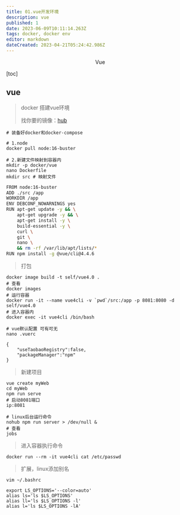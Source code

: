 ```yaml
---
title: 01.vue开发环境
description: vue
published: 1
date: 2023-06-09T10:11:14.263Z
tags: docker, docker env
editor: markdown
dateCreated: 2023-04-21T05:24:42.986Z
---
```


<center>Vue</center>



[toc]





## vue

> docker 搭建vue环境
>
> 找你要的镜像：[hub](https://hub.docker.com/)

```shell
# 装备好docker和docker-compose

# 1.node
docker pull node:16-buster

# 2.新建文件映射到容器内
mkdir -p docker/vue
nano Dockerfile
mkdir src # 映射文件
```

```bash
FROM node:16-buster  
ADD ./src /app 
WORKDIR /app
ENV DEBCONF_NOWARNINGS yes
RUN apt-get update -y && \
	apt-get upgrade -y && \
	apt-get install -y \
	build-essential -y \ 
	curl \
	git \
	nano \
	&& rm -rf /var/lib/apt/lists/*
RUN npm install -g @vue/cli@4.4.6
```

> 打包

```shell
docker image build -t self/vue4.0 .
# 查看
docker images
# 运行容器
docker run -it --name vue4cli -v `pwd`/src:/app -p 8081:8080 -d self/vue4.0
# 进入容器内
docker exec -it vue4cli /bin/bash
```

```shell
# vue默认配置 可有可无
nano .vuerc

{
	"useTaobaoRegistry":false,
	"packageManager":"npm"
}
```

> 新建项目

```shell
vue create myWeb
cd myWeb 
npm run serve
# 启动8081端口
ip:8081

# linux后台运行命令
nohub npm run server > /dev/null & 
# 查看
jobs
```

> 进入容器执行命令

```shell
docker run --rm -it vue4cli cat /etc/passwd
```





> 扩展，linux添加别名

```shell
vim ~/.bashrc

export LS_OPTIONS='--color=auto'
alias ls='ls $LS_OPTIONS'
alias ll='ls $LS_OPTIONS -l'
alias l='ls $LS_OPTIONS -lA'
```

